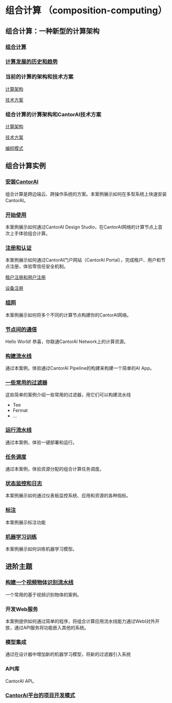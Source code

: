 # 组合计算 （composition-computing）

## 组合计算：一种新型的计算架构
### [组合计算](composition-computing.md)

### [计算发展的历史和趋势](computing-history-trend.md)

### 当前的计算的架构和技术方案

[计算架构](3-computing-architectures.md)

[技术方案](computing-solutions.md)

### 组合计算的计算架构和CantorAI技术方案

[计算架构](composition-computing-architecture.md)

[技术方案](cantorai-solution.md)

[编程模式](programming-pattern.md)

## 组合计算实例

### [安装CantorAI](cantorai-installations.md) 

组合计算是跨边端云、跨操作系统的方案。本案例展示如何在多型系统上快速安装CantorAI。

### [开始使用](getting-started.md)

本案例展示如何通过CantorAI Design Studio，在CantorAI网络的计算节点上首次上手体验组合计算。

### [注册和认证](cantorai-authorizations.md)

本案例展示如何通过CantorAI门户网站（CantorAI Portal），完成租户、用户和节点注册，体验零信任安全机制。

[租户注册和用户注册](tenent-user-registration.md)

[设备注册](node-registration.md)

### [组网](join-the-network.md)

本案例展示如何将多个不同的计算节点构建你的CantorAI网络。

### [节点间的通信](messaging.md)

Hello World! 恭喜，你联通CantorAI Network上的计算资源。

### [构建流水线](build-pipeline.md)

通过本案例，体验通过CantorAI Pipeline的构建来构建一个简单的AI App。

### [一些常用的过滤器](common-use-filters.md)

这些简单的案例介绍一些常用的过滤器，用它们可以构建流水线

- Tee
- Fermat
- ...

### [运行流水线](run-pipeline.md)

通过本案例，体验一键部署和运行。

### [任务调度](task-scheduling.md)

通过本案例，体验资源分配的组合计算任务调度。

### [状态监控和日志](monitoring.md)

本案例展示如何通过仪表板监控系统、应用和资源的各种指标。

### [标注](annotation.md)

本案例展示标注功能

### [机器学习训练](training.md)

本案例展示如何训练机器学习模型。

## 进阶主题

### [构建一个视频物体识别流水线](video-object-detection-pipeline-example.md)

一个常用的基于视频识别物体的案例。

### 开发Web服务

本案例提供如何通过简单的程序，将组合计算应用流水线能力通过WebI对外开放，通过API服务将功能嵌入其他的系统。

### 模型集成 

通过在设计器中增加新的机器学习模型，将新的过滤器引入系统

### API库

CantorAI API。

### [CantorAI平台的项目开发模式](development-pattern.md)

